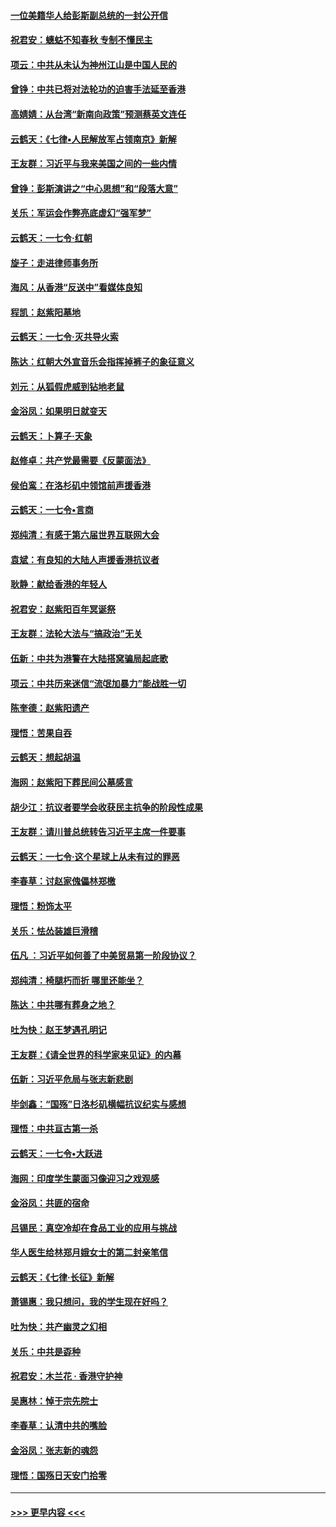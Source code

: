 #### [一位美籍华人给彭斯副总统的一封公开信](../pages/nsc993/n11616906.md?t=10280711) 
#### [祝君安：蟪蛄不知春秋  专制不懂民主](../pages/nsc993/n11616882.md?t=10280711) 
#### [项云：中共从未认为神州江山是中国人民的](../pages/nsc993/n11616763.md?t=10280711) 
#### [曾铮：中共已将对法轮功的迫害手法延至香港](../pages/nsc993/n11616561.md?t=10280711) 
#### [高婧婧：从台湾“新南向政策”预测蔡英文连任](../pages/nsc993/n11616518.md?t=10280711) 
#### [云鹤天：《七律▪人民解放军占领南京》新解](../pages/nsc993/n11616490.md?t=10280711) 
#### [王友群：习近平与我来美国之间的一些内情](../pages/nsc993/n11615052.md?t=10280711) 
#### [曾铮：彭斯演讲之“中心思想”和“段落大意”](../pages/nsc993/n11615020.md?t=10280711) 
#### [关乐：军运会作弊亮底虚幻“强军梦”](../pages/nsc993/n11615008.md?t=10280711) 
#### [云鹤天：一七令‧红朝](../pages/nsc993/n11615000.md?t=10280711) 
#### [旋子：走进律师事务所](../pages/nsc993/n11614894.md?t=10280711) 
#### [海风：从香港“反送中”看媒体良知](../pages/nsc993/n11614480.md?t=10280711) 
#### [程凯：赵紫阳墓地](../pages/nsc993/n11614464.md?t=10280711) 
#### [云鹤天：一七令‧灭共导火索](../pages/nsc993/n11613471.md?t=10280711) 
#### [陈达：红朝大外宣音乐会指挥掉裤子的象征意义](../pages/nsc993/n11613456.md?t=10280711) 
#### [刘元：从狐假虎威到钻地老鼠](../pages/nsc993/n11612832.md?t=10280711) 
#### [金浴凤：如果明日就变天](../pages/nsc993/n11611135.md?t=10280711) 
#### [云鹤天：卜算子‧天象](../pages/nsc993/n11609023.md?t=10280711) 
#### [赵修卓：共产党最需要《反蒙面法》](../pages/nsc993/n11608006.md?t=10280711) 
#### [侯伯鸾：在洛杉矶中领馆前声援香港](../pages/nsc993/n11607802.md?t=10280711) 
#### [云鹤天：一七令•言商](../pages/nsc993/n11606248.md?t=10280711) 
#### [郑纯清：有感于第六届世界互联网大会](../pages/nsc993/n11604718.md?t=10280711) 
#### [袁斌：有良知的大陆人声援香港抗议者](../pages/nsc993/n11603673.md?t=10280711) 
#### [耿静：献给香港的年轻人](../pages/nsc993/n11602462.md?t=10280711) 
#### [祝君安：赵紫阳百年冥诞祭](../pages/nsc993/n11601386.md?t=10280711) 
#### [王友群：法轮大法与“搞政治”无关](../pages/nsc993/n11601658.md?t=10280711) 
#### [伍新：中共为港警在大陆搭窝骗局起底歌](../pages/nsc993/n11601536.md?t=10280711) 
#### [项云：中共历来迷信“流氓加暴力”能战胜一切](../pages/nsc993/n11601496.md?t=10280711) 
#### [陈奎德：赵紫阳遗产](../pages/nsc993/n11601444.md?t=10280711) 
#### [理悟：苦果自吞](../pages/nsc993/n11601385.md?t=10280711) 
#### [云鹤天：想起胡温](../pages/nsc993/n11600033.md?t=10280711) 
#### [海网：赵紫阳下葬民间公墓感言](../pages/nsc993/n11600021.md?t=10280711) 
#### [胡少江：抗议者要学会收获民主抗争的阶段性成果](../pages/nsc993/n11599626.md?t=10280711) 
#### [王友群：请川普总统转告习近平主席一件要事](../pages/nsc993/n11599533.md?t=10280711) 
#### [云鹤天：一七令‧这个星球上从未有过的罪恶](../pages/nsc993/n11598881.md?t=10280711) 
#### [李春草：讨赵家傀儡林郑檄](../pages/nsc993/n11598789.md?t=10280711) 
#### [理悟：粉饰太平](../pages/nsc993/n11598776.md?t=10280711) 
#### [关乐：怯怂装雄巨滑稽](../pages/nsc993/n11598767.md?t=10280711) 
#### [伍凡 ：习近平如何善了中美贸易第一阶段协议？](../pages/nsc993/n11596305.md?t=10280711) 
#### [郑纯清：椅腿朽而折 哪里还能坐？](../pages/nsc993/n11596273.md?t=10280711) 
#### [陈达：中共哪有葬身之地？](../pages/nsc993/n11596253.md?t=10280711) 
#### [吐为快：赵王梦遇孔明记](../pages/nsc993/n11596208.md?t=10280711) 
#### [王友群：《请全世界的科学家来见证》的内幕](../pages/nsc993/n11594091.md?t=10280711) 
#### [伍新：习近平危局与张志新悲剧](../pages/nsc993/n11594089.md?t=10280711) 
#### [毕剑鑫：“国殇”日洛杉矶横幅抗议纪实与感想](../pages/nsc993/n11591301.md?t=10280711) 
#### [理悟：中共亘古第一杀](../pages/nsc993/n11590734.md?t=10280711) 
#### [云鹤天：一七令•大跃进](../pages/nsc993/n11590699.md?t=10280711) 
#### [海网：印度学生蒙面习像迎习之戏观感](../pages/nsc993/n11590675.md?t=10280711) 
#### [金浴凤：共匪的宿命](../pages/nsc993/n11586383.md?t=10280711) 
#### [吕锡民：真空冷却在食品工业的应用与挑战](../pages/nsc993/n11585819.md?t=10280711) 
#### [华人医生给林郑月娥女士的第二封亲笔信](../pages/nsc993/n11585124.md?t=10280711) 
#### [云鹤天：《七律·长征》新解](../pages/nsc993/n11584578.md?t=10280711) 
#### [萧锡惠：我只想问，我的学生现在好吗？](../pages/nsc993/n11583828.md?t=10280711) 
#### [吐为快：共产幽灵之幻相](../pages/nsc993/n11583224.md?t=10280711) 
#### [关乐：中共是孬种](../pages/nsc993/n11582099.md?t=10280711) 
#### [祝君安：木兰花 · 香港守护神](../pages/nsc993/n11581782.md?t=10280711) 
#### [吴惠林：悼于宗先院士](../pages/nsc993/n11580283.md?t=10280711) 
#### [李春草：认清中共的嘴脸](../pages/nsc993/n11579954.md?t=10280711) 
#### [金浴凤：张志新的魂怨](../pages/nsc993/n11579913.md?t=10280711) 
#### [理悟：国殇日天安门拾零](../pages/nsc993/n11579843.md?t=10280711) 

----
#### [ >>> 更早内容 <<< ](../indexes/nsc993-earlier.md)
